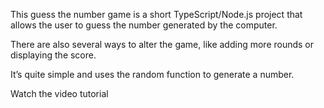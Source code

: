 This guess the number game is a short TypeScript/Node.js project that allows the user to guess the number generated by the computer.

There are also several ways to alter the game, like adding more rounds or displaying the score.

It’s quite simple and uses the random function to generate a number.

Watch the video tutorial
